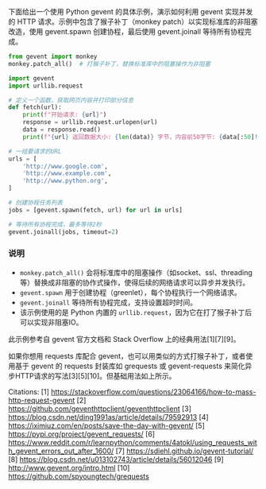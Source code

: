 下面给出一个使用 Python gevent 的具体示例，演示如何利用 gevent 实现并发的 HTTP 请求。示例中包含了猴子补丁（monkey patch）以实现标准库的非阻塞改造，使用 gevent.spawn 创建协程，最后使用 gevent.joinall 等待所有协程完成。

```python
from gevent import monkey
monkey.patch_all()  # 打猴子补丁，替换标准库中的阻塞操作为非阻塞

import gevent
import urllib.request

# 定义一个函数，获取网页内容并打印部分信息
def fetch(url):
    print(f"开始请求: {url}")
    response = urllib.request.urlopen(url)
    data = response.read()
    print(f"{url} 返回数据大小: {len(data)} 字节，内容前50字节: {data[:50]!r}")

# 一组要请求的URL
urls = [
    'http://www.google.com',
    'http://www.example.com',
    'http://www.python.org',
]

# 创建协程任务列表
jobs = [gevent.spawn(fetch, url) for url in urls]

# 等待所有协程完成，最多等待2秒
gevent.joinall(jobs, timeout=2)
```

### 说明
- `monkey.patch_all()` 会将标准库中的阻塞操作（如socket、ssl、threading等）替换成非阻塞的协作式操作，使得后续的网络请求可以异步并发执行。
- `gevent.spawn` 用于创建协程（greenlet），每个协程执行一个网络请求。
- `gevent.joinall` 等待所有协程完成，支持设置超时时间。
- 该示例使用的是 Python 内置的 `urllib.request`，因为它在打了猴子补丁后可以实现非阻塞IO。

此示例参考自 gevent 官方文档和 Stack Overflow 上的经典用法[1][7][9]。

如果你想用 requests 库配合 gevent，也可以用类似的方式打猴子补丁，或者使用基于 gevent 的 requests 封装库如 grequests 或 gevent-requests 来简化异步HTTP请求的写法[3][5][10]。但基础用法如上所示。

Citations:
[1] https://stackoverflow.com/questions/23064166/how-to-mass-http-request-gevent
[2] https://github.com/geventhttpclient/geventhttpclient
[3] https://blog.csdn.net/ding1991as/article/details/79592913
[4] https://iximiuz.com/en/posts/save-the-day-with-gevent/
[5] https://pypi.org/project/gevent_requests/
[6] https://www.reddit.com/r/learnpython/comments/4atokl/using_requests_with_gevent_errors_out_after_1600/
[7] https://sdiehl.github.io/gevent-tutorial/
[8] https://blog.csdn.net/u013102743/article/details/56012046
[9] http://www.gevent.org/intro.html
[10] https://github.com/spyoungtech/grequests
